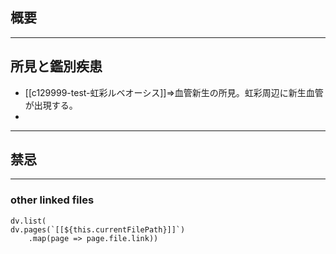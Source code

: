 ## 概要
---
## 所見と鑑別疾患
- [[c129999-test-虹彩ルベオーシス]]⇒血管新生の所見。虹彩周辺に新生血管が出現する。
- 
---
## 禁忌
---
### other linked files
```dataviewjs
dv.list(
dv.pages(`[[${this.currentFilePath}]]`)
	.map(page => page.file.link))
```
